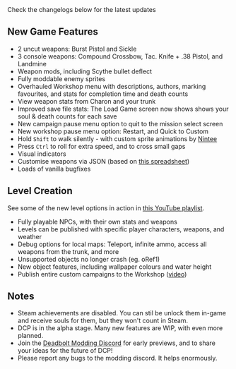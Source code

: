 <div class="md-text-center color-g">
    Check the changelogs below for the latest updates
</div>

## New Game Features

- 2 uncut weapons: Burst Pistol and Sickle
- 3 console weapons: Compound Crossbow, Tac. Knife + .38 Pistol, and Landmine
- Weapon mods, including Scythe bullet deflect
- Fully moddable enemy sprites
- Overhauled Workshop menu with descriptions, authors, marking favourites, and stats for completion time and death counts
- View weapon stats from Charon and your trunk
- Improved save file stats: The Load Game screen now shows shows your soul & death counts for each save
- New campaign pause menu option to quit to the mission select screen
- New workshop pause menu option: Restart, and Quick to Custom
- Hold `Shift` to walk silently - with custom sprite animations by <a target="_blank" href="https://steamcommunity.com/id/Nintee/myworkshopfiles/?appid=394970">Nintee</a>
- Press `Ctrl` to roll for extra speed, and to cross small gaps
- Visual indicators
- Customise weapons via JSON (based on [this spreadsheet](https://docs.google.com/spreadsheets/d/1qRyF3laHK2bKYyI552aA5PElzib8ak1FfLNxDId9Lzg/edit#gid=482879943))
- Loads of vanilla bugfixes

## Level Creation

See some of the new level options in action in <a target="_blank" href="https://www.youtube.com/watch?v=19DdnqxzR-0&list=PLDIGssVhQPHbQts9HrB_VHM2zE_gt_Dtw">this YouTube playlist</a>.

- Fully playable NPCs, with their own stats and weapons
- Levels can be published with specific player characters, weapons, and weather
- Debug options for local maps: Teleport, infinite ammo, access all weapons from the trunk, and more
- Unsupported objects no longer crash (eg. oRef1)
- New object features, including wallpaper colours and water height
- Publish entire custom campaigns to the Workshop ([video](https://www.youtube.com/watch?v=qMXxaFbH5BQ))

## Notes

- Steam achievements are disabled. You can stil be unlock them in-game and receive souls for them, but they won't count in Steam.
- DCP is in the alpha stage. Many new features are WIP, with even more planned.
- Join the [Deadbolt Modding Discord](https://discord.gg/8dqM6xDmrC) for early previews, and to share your ideas for the future of DCP!
- Please report any bugs to the modding discord. It helps enormously.